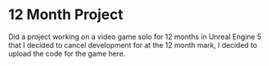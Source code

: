 # 12 Month Project

Did a project working on a video game solo for 12 months in Unreal Engine 5 that I decided to cancel development for at the 12 month mark, I decided to upload the code for the game here.